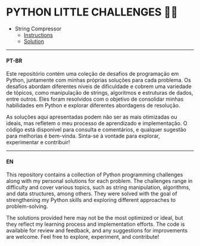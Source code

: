 # PYTHON LITTLE CHALLENGES 👨‍💻

* String Compressor
  * [Instructions](./string_compressor.md)
  * [Solution](./string_compressor.py)

---

#### PT-BR

Este repositório contém uma coleção de desafios de programação em Python, juntamente com minhas próprias soluções para cada problema. Os desafios abordam diferentes níveis de dificuldade e cobrem uma variedade de tópicos, como manipulação de strings, algoritmos e estruturas de dados, entre outros. Eles foram resolvidos com o objetivo de consolidar minhas habilidades em Python e explorar diferentes abordagens de resolução.

As soluções aqui apresentadas podem não ser as mais otimizadas ou ideais, mas refletem o meu processo de aprendizado e implementação. O código está disponível para consulta e comentários, e qualquer sugestão para melhorias é bem-vinda. Sinta-se à vontade para explorar, experimentar e contribuir!

---

#### EN

This repository contains a collection of Python programming challenges along with my personal solutions for each problem. The challenges range in difficulty and cover various topics, such as string manipulation, algorithms, and data structures, among others. They were solved with the goal of strengthening my Python skills and exploring different approaches to problem-solving.

The solutions provided here may not be the most optimized or ideal, but they reflect my learning process and implementation efforts. The code is available for review and feedback, and any suggestions for improvements are welcome. Feel free to explore, experiment, and contribute!
